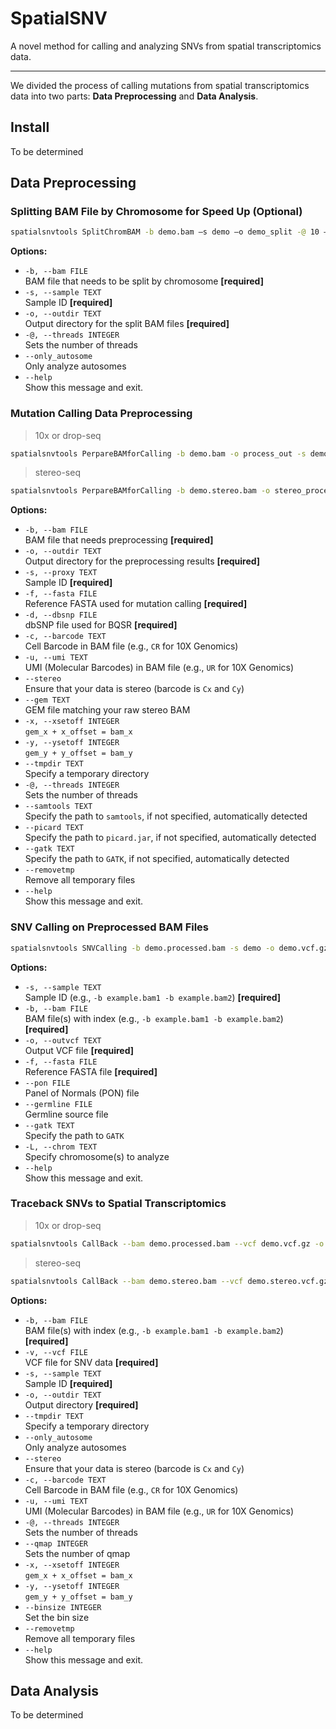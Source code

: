 # SpatialSNV

A novel method for calling and analyzing SNVs from spatial transcriptomics data.

---

We divided the process of calling mutations from spatial transcriptomics data into two parts: **Data Preprocessing** and **Data Analysis**.

## Install
To be determined

## Data Preprocessing

### Splitting BAM File by Chromosome for Speed Up (Optional)

```bash
spatialsnvtools SplitChromBAM -b demo.bam –s demo –o demo_split -@ 10 –only_autosome

```

**Options:**
- `-b, --bam FILE`  
  BAM file that needs to be split by chromosome **[required]**
- `-s, --sample TEXT`  
  Sample ID **[required]**
- `-o, --outdir TEXT`  
  Output directory for the split BAM files **[required]**
- `-@, --threads INTEGER`  
  Sets the number of threads
- `--only_autosome`  
  Only analyze autosomes
- `--help`  
  Show this message and exit.


### Mutation Calling Data Preprocessing

> 10x or drop-seq
```bash
spatialsnvtools PerpareBAMforCalling -b demo.bam -o process_out -s demo -c 'CR' -u 'UR' -@ 10 --fasta GRCh38.p12.genome.fa --dbsnp dbsnp.chr9.hg38.vcf.gz --removetmp --picard $pathtopicard/picard.jar --gatk $pathtogatk/gatk --samtools $pathtosamtools/samtools
```
> stereo-seq
```bash
spatialsnvtools PerpareBAMforCalling -b demo.stereo.bam -o stereo_process_out -s stereo_demo --stereo --gem demo.gem.gz -x 0 -y 0 -@ 10 --fasta GRCh38.p12.genome.fa --dbsnp dbsnp.chr9.hg38.vcf.gz --removetmp --picard $pathtopicard/picard.jar --gatk $pathtogatk/gatk --samtools $pathtosamtools/samtools
```

**Options:**
- `-b, --bam FILE`  
  BAM file that needs preprocessing **[required]**
- `-o, --outdir TEXT`  
  Output directory for the preprocessing results **[required]**
- `-s, --proxy TEXT`  
  Sample ID **[required]**
- `-f, --fasta FILE`  
  Reference FASTA used for mutation calling **[required]**
- `-d, --dbsnp FILE`  
  dbSNP file used for BQSR **[required]**
- `-c, --barcode TEXT`  
  Cell Barcode in BAM file (e.g., `CR` for 10X Genomics)
- `-u, --umi TEXT`  
  UMI (Molecular Barcodes) in BAM file (e.g., `UR` for 10X Genomics)
- `--stereo`  
  Ensure that your data is stereo (barcode is `Cx` and `Cy`)
- `--gem TEXT`  
  GEM file matching your raw stereo BAM
- `-x, --xsetoff INTEGER`  
  `gem_x + x_offset = bam_x`
- `-y, --ysetoff INTEGER`  
  `gem_y + y_offset = bam_y`
- `--tmpdir TEXT`  
  Specify a temporary directory
- `-@, --threads INTEGER`  
  Sets the number of threads
- `--samtools TEXT`  
  Specify the path to `samtools`, if not specified, automatically detected
- `--picard TEXT`  
  Specify the path to `picard.jar`, if not specified, automatically detected
- `--gatk TEXT`  
  Specify the path to `GATK`, if not specified, automatically detected
- `--removetmp`  
  Remove all temporary files
- `--help`  
  Show this message and exit.
  
### SNV Calling on Preprocessed BAM Files
```bash
spatialsnvtools SNVCalling -b demo.processed.bam -s demo -o demo.vcf.gz -f GRCh38.p12.genome.fa --pon 1000g_pon.hg38.vcf.gz --germline af-only-gnomad.hg38.vcf.gz
```


**Options:**
- `-s, --sample TEXT`  
  Sample ID (e.g., `-b example.bam1 -b example.bam2`) **[required]**
- `-b, --bam FILE`  
  BAM file(s) with index (e.g., `-b example.bam1 -b example.bam2`) **[required]**
- `-o, --outvcf TEXT`  
  Output VCF file **[required]**
- `-f, --fasta FILE`  
  Reference FASTA file **[required]**
- `--pon FILE`  
  Panel of Normals (PON) file
- `--germline FILE`  
  Germline source file 
- `--gatk TEXT`  
  Specify the path to `GATK`
- `-L, --chrom TEXT`  
  Specify chromosome(s) to analyze
- `--help`  
  Show this message and exit.

### Traceback SNVs to Spatial Transcriptomics

> 10x or drop-seq
```bash
spatialsnvtools CallBack --bam demo.processed.bam --vcf demo.vcf.gz -o demo_matrix -s demo --tmpdir demo_tmp --only_autosome -c "CB"  -u "UB" -@ 1
```
> stereo-seq
```bash
spatialsnvtools CallBack --bam demo.stereo.bam --vcf demo.stereo.vcf.gz -o demo_stereo_matrix -s demo_stereo --tmpdir demo_stereo_tmp --stereo -x 0 -y 0 --binsize 100 --only_autosome -@ 1 --umi UM --removetmp
```

**Options:**
- `-b, --bam FILE`  
  BAM file(s) with index (e.g., `-b example.bam1 -b example.bam2`) **[required]**
- `-v, --vcf FILE`  
  VCF file for SNV data **[required]**
- `-s, --sample TEXT`  
  Sample ID **[required]**
- `-o, --outdir TEXT`  
  Output directory **[required]**
- `--tmpdir TEXT`  
  Specify a temporary directory
- `--only_autosome`  
  Only analyze autosomes
- `--stereo`  
  Ensure that your data is stereo (barcode is `Cx` and `Cy`)
- `-c, --barcode TEXT`  
  Cell Barcode in BAM file (e.g., `CR` for 10X Genomics)
- `-u, --umi TEXT`  
  UMI (Molecular Barcodes) in BAM file (e.g., `UR` for 10X Genomics)
- `-@, --threads INTEGER`  
  Sets the number of threads
- `--qmap INTEGER`  
  Sets the number of qmap
- `-x, --xsetoff INTEGER`  
  `gem_x + x_offset = bam_x`
- `-y, --ysetoff INTEGER`  
  `gem_y + y_offset = bam_y`
- `--binsize INTEGER`  
  Set the bin size
- `--removetmp`  
  Remove all temporary files
- `--help`  
  Show this message and exit.


## Data Analysis
To be determined
